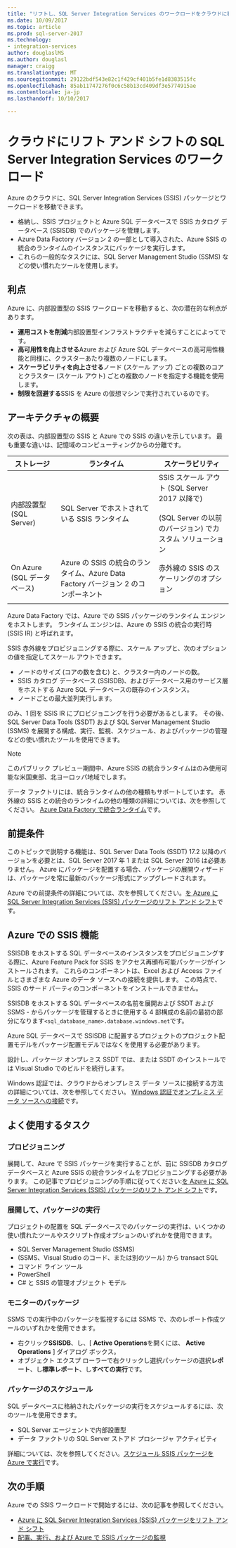 ```yaml
---
title: "リフトし、SQL Server Integration Services のワークロードをクラウドに移動 |Microsoft ドキュメント"
ms.date: 10/09/2017
ms.topic: article
ms.prod: sql-server-2017
ms.technology:
- integration-services
author: douglaslMS
ms.author: douglasl
manager: craigg
ms.translationtype: MT
ms.sourcegitcommit: 29122bdf543e82c1f429cf401b5fe1d8383515fc
ms.openlocfilehash: 85ab11747276f0c6c58b13cd409df3e5774915ae
ms.contentlocale: ja-jp
ms.lasthandoff: 10/10/2017

---
```

# <a name="lift-and-shift-sql-server-integration-services-workloads-to-the-cloud"></a>クラウドにリフト アンド シフトの SQL Server Integration Services のワークロード
Azure のクラウドに、SQL Server Integration Services (SSIS) パッケージとワークロードを移動できます。
-   格納し、SSIS プロジェクトと Azure SQL データベースで SSIS カタログ データベース (SSISDB) でのパッケージを管理します。
-   Azure Data Factory バージョン 2 の一部として導入された、Azure SSIS の統合のランタイムのインスタンスにパッケージを実行します。
-   これらの一般的なタスクには、SQL Server Management Studio (SSMS) などの使い慣れたツールを使用します。

## <a name="benefits"></a>利点
Azure に、内部設置型の SSIS ワークロードを移動すると、次の潜在的な利点があります。
-   **運用コストを削減**内部設置型インフラストラクチャを減らすことによってです。
-   **高可用性を向上させる**Azure および Azure SQL データベースの高可用性機能と同様に、クラスターあたり複数のノードにします。
-   **スケーラビリティを向上させる**ノード (スケール アップ) ごとの複数のコアとクラスター (スケール アウト) ごとの複数のノードを指定する機能を使用します。
-   **制限を回避する**SSIS を Azure の仮想マシンで実行されているのです。

## <a name="architecture-overview"></a>アーキテクチャの概要
次の表は、内部設置型の SSIS と Azure での SSIS の違いを示しています。 最も重要な違いは、記憶域のコンピューティングからの分離です。

| ストレージ | ランタイム | スケーラビリティ |
|---|---|---|
| 内部設置型 (SQL Server) | SQL Server でホストされている SSIS ランタイム | SSIS スケール アウト (SQL Server 2017 以降で)<br/><br/>(SQL Server の以前のバージョン) でカスタム ソリューション |
| On Azure (SQL データベース) | Azure の SSIS の統合のランタイム、Azure Data Factory バージョン 2 のコンポーネント | 赤外線の SSIS のスケーリングのオプション |
| | | |

Azure Data Factory では、Azure での SSIS パッケージのランタイム エンジンをホストします。 ランタイム エンジンは、Azure の SSIS の統合の実行時 (SSIS IR) と呼ばれます。

SSIS 赤外線をプロビジョニングする際に、スケール アップと、次のオプションの値を指定してスケール アウトできます。
-   ノードのサイズ (コアの数を含む) と、クラスター内のノードの数。
-   SSIS カタログ データベース (SSISDB)、およびデータベース用のサービス層をホストする Azure SQL データベースの既存のインスタンス。
-   ノードごとの最大並列実行します。

のみ、1 回を SSIS IR にプロビジョニングを行う必要があるとします。 その後、SQL Server Data Tools (SSDT) および SQL Server Management Studio (SSMS) を展開する構成、実行、監視、スケジュール、およびパッケージの管理などの使い慣れたツールを使用できます。

> [!NOTE]
> このパブリック プレビュー期間中、Azure SSIS の統合ランタイムはのみ使用可能な米国東部、北ヨーロッパ地域でします。

データ ファクトリには、統合ランタイムの他の種類もサポートしています。 赤外線の SSIS との統合のランタイムの他の種類の詳細については、次を参照してください。 [Azure Data Factory で統合ランタイム](https://docs.microsoft.com/en-us/azure/data-factory/concepts-integration-runtime)です。

## <a name="prerequisites"></a>前提条件
このトピックで説明する機能は、SQL Server Data Tools (SSDT) 17.2 以降のバージョンを必要とは、SQL Server 2017 年 1 または SQL Server 2016 は必要ありません。 Azure にパッケージを配置する場合、パッケージの展開ウィザードは、パッケージを常に最新のパッケージ形式にアップグレードされます。

Azure での前提条件の詳細については、次を参照してください。[を Azure に SQL Server Integration Services (SSIS) パッケージのリフト アンド シフト](https://docs.microsoft.com/en-us/azure/data-factory/tutorial-deploy-ssis-packages-azure)です。

## <a name="ssis-features-on-azure"></a>Azure での SSIS 機能

SSISDB をホストする SQL データベースのインスタンスをプロビジョニングする際に、Azure Feature Pack for SSIS をアクセス再頒布可能パッケージがインストールされます。 これらのコンポーネントは、Excel および Access ファイルとさまざまな Azure のデータ ソースへの接続を提供します。 この時点で、SSIS のサード パーティのコンポーネントをインストールできません。

SSISDB をホストする SQL データベースの名前を展開および SSDT および SSMS - からパッケージを管理するときに使用する 4 部構成の名前の最初の部分になります`<sql_database_name>.database.windows.net`です。

Azure SQL データベースで SSISDB に配置するプロジェクトのプロジェクト配置モデルをパッケージ配置モデルではなくを使用する必要があります。

設計し、パッケージ オンプレミス SSDT では、または SSDT のインストールでは Visual Studio でのビルドを続行します。

Windows 認証では、クラウドからオンプレミス データ ソースに接続する方法の詳細については、次を参照してください。 [Windows 認証でオンプレミス データ ソースへの接続](ssis-azure-connect-with-windows-auth.md)です。

## <a name="common-tasks"></a>よく使用するタスク

### <a name="provision"></a>プロビジョニング
展開して、Azure で SSIS パッケージを実行することが、前に SSISDB カタログ データベースと Azure SSIS の統合ランタイムをプロビジョニングする必要があります。 この記事でプロビジョニングの手順に従ってください:[を Azure に SQL Server Integration Services (SSIS) パッケージのリフト アンド シフト](https://docs.microsoft.com/en-us/azure/data-factory/tutorial-deploy-ssis-packages-azure)です。

### <a name="deploy-and-run-packages"></a>展開して、パッケージの実行
プロジェクトの配置を SQL データベースでのパッケージの実行は、いくつかの使い慣れたツールやスクリプト作成オプションのいずれかを使用できます。
-   SQL Server Management Studio (SSMS)
-   (SSMS、Visual Studio のコード、または別のツール) から transact SQL
-   コマンド ライン ツール
-   PowerShell
-   C# と SSIS の管理オブジェクト モデル

### <a name="monitor-packages"></a>モニターのパッケージ
SSMS での実行中のパッケージを監視するには SSMS で、次のレポート作成ツールのいずれかを使用できます。
-   右クリック**SSISDB**、し、[ **Active Operations**を開くには、 **Active Operations** ] ダイアログ ボックス。
-   オブジェクト エクスプ ローラーで右クリックし選択パッケージの選択**レポート**、し**標準レポート**、し**すべての実行**です。

### <a name="schedule-packages"></a>パッケージのスケジュール
SQL データベースに格納されたパッケージの実行をスケジュールするには、次のツールを使用できます。
-   SQL Server エージェントで内部設置型
-   データ ファクトリの SQL Server ストアド プロシージャ アクティビティ

詳細については、次を参照してください。[スケジュール SSIS パッケージを Azure で実行](ssis-azure-schedule-packages.md)です。

## <a name="next-steps"></a>次の手順
Azure での SSIS ワークロードで開始するには、次の記事を参照してください。
-   [Azure に SQL Server Integration Services (SSIS) パッケージをリフト アンド シフト](https://docs.microsoft.com/en-us/azure/data-factory/tutorial-deploy-ssis-packages-azure)
-   [配置、実行、および Azure で SSIS パッケージの監視](ssis-azure-deploy-run-monitor-tutorial.md)

